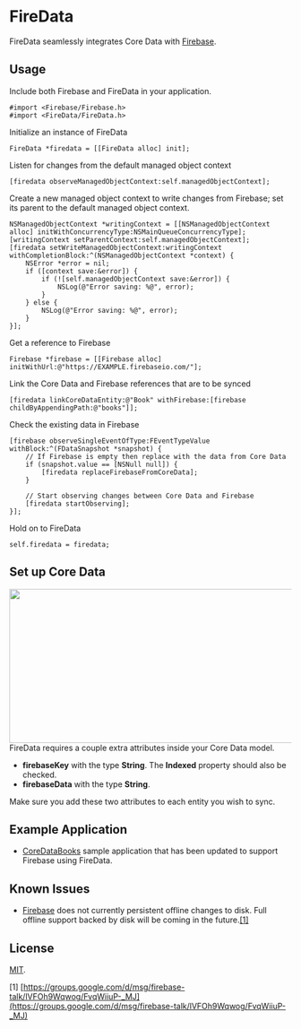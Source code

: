 FireData
========
FireData seamlessly integrates Core Data with [Firebase](http://www.firebase.com).


Usage
-----
Include both Firebase and FireData in your application.

    #import <Firebase/Firebase.h>
    #import <FireData/FireData.h>

Initialize an instance of FireData
    
    FireData *firedata = [[FireData alloc] init];
        
Listen for changes from the default managed object context

    [firedata observeManagedObjectContext:self.managedObjectContext];
    
Create a new managed object context to write changes from Firebase; set its parent to the default managed object context.

    NSManagedObjectContext *writingContext = [[NSManagedObjectContext alloc] initWithConcurrencyType:NSMainQueueConcurrencyType];
    [writingContext setParentContext:self.managedObjectContext];
    [firedata setWriteManagedObjectContext:writingContext withCompletionBlock:^(NSManagedObjectContext *context) {
        NSError *error = nil;
        if ([context save:&error]) {
            if (![self.managedObjectContext save:&error]) {
                NSLog(@"Error saving: %@", error);
            }
        } else {
            NSLog(@"Error saving: %@", error);
        }
    }];
    
Get a reference to Firebase

    Firebase *firebase = [[Firebase alloc] initWithUrl:@"https://EXAMPLE.firebaseio.com/"];
    
Link the Core Data and Firebase references that are to be synced

    [firedata linkCoreDataEntity:@"Book" withFirebase:[firebase childByAppendingPath:@"books"]];
    
Check the existing data in Firebase

    [firebase observeSingleEventOfType:FEventTypeValue withBlock:^(FDataSnapshot *snapshot) {
        // If Firebase is empty then replace with the data from Core Data
        if (snapshot.value == [NSNull null]) {
            [firedata replaceFirebaseFromCoreData];
        }
    
        // Start observing changes between Core Data and Firebase
        [firedata startObserving];
    }];
    
Hold on to FireData
    
    self.firedata = firedata;


Set up Core Data
----------------
<img src="https://github.com/overcommitted/FireData/raw/master/FireDataAttributes.png" align="right" width="960px" height="275px" />

FireData requires a couple extra attributes inside your Core Data model.

* __firebaseKey__ with the type __String__. The __Indexed__ property should also be checked.
* __firebaseData__ with the type __String__.

Make sure you add these two attributes to each entity you wish to sync.

Example Application
-------------------

* [CoreDataBooks](https://github.com/daikini/FireBooks) sample application that has been updated to support Firebase using FireData. 

    
Known Issues
------------

* [Firebase](http://www.firebase.com) does not currently persistent offline changes to disk. Full offline support backed by disk will be coming in the future.[[1]](https://groups.google.com/d/msg/firebase-talk/lVFOh9Wqwog/FvqWiiuP-_MJ)


License
-------
[MIT](https://github.com/overcommitted/FireData/blob/master/LICENSE).


[1] [https://groups.google.com/d/msg/firebase-talk/lVFOh9Wqwog/FvqWiiuP-_MJ](https://groups.google.com/d/msg/firebase-talk/lVFOh9Wqwog/FvqWiiuP-_MJ)